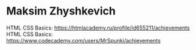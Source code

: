 # Maksim Zhyshkevich
HTML CSS Basics: https://htmlacademy.ru/profile/id655211/achievements
HTML CSS Basics: https://www.codecademy.com/users/MrSpunki/achievements
